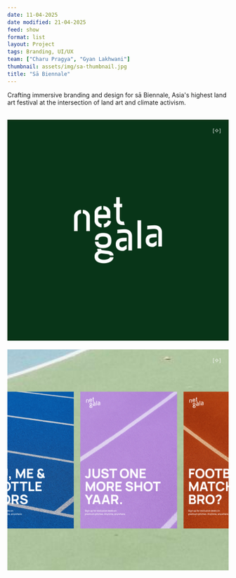 ```yaml
---
date: 11-04-2025
date modified: 21-04-2025
feed: show
format: list
layout: Project
tags: Branding, UI/UX
team: ["Charu Pragya", "Gyan Lakhwani"]
thumbnail: assets/img/sa-thumbnail.jpg
title: "Sā Biennale"
---
```


Crafting immersive branding and design for sā Biennale, Asia's highest land art festival at the intersection of land art and climate activism.

<div class="img-grid">
  <img src="../assets/img/ng-logo.jpg" alt="A sunny beach">
  <img src="../assets/img/ng-posters.jpg" alt="A sunny beach">
</div>